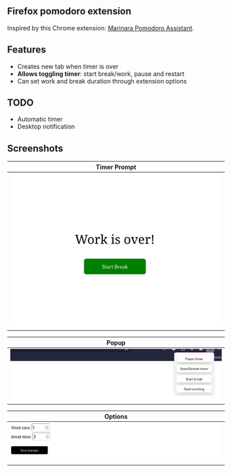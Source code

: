 ## Firefox pomodoro extension

Inspired by this Chrome extension: [Marinara Pomodoro Assistant](https://github.com/schmich/marinara.git).

## Features
- Creates new tab when timer is over
- <b>Allows toggling timer</b>: start break/work, pause and restart
- Can set work and break duration through extension options

## TODO
- Automatic timer
- Desktop notification

## Screenshots
| Timer Prompt |
|-|
| <img src="screenshots/start_break.png"> |

| Popup |
|-|
| <img src="screenshots/popup.png"> |

| Options |
|-|
| <img src="screenshots/options.png"> |

